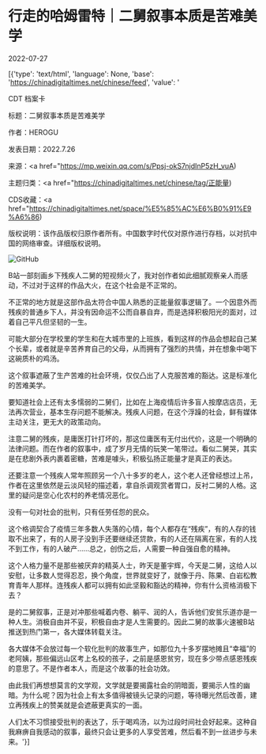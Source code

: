 # 行走的哈姆雷特｜二舅叙事本质是苦难美学

2022-07-27

[{'type': 'text/html', 'language': None, 'base': 'https://chinadigitaltimes.net/chinese/feed', 'value': '

CDT 档案卡

标题：二舅叙事本质是苦难美学

作者：HEROGU

发表日期：2022.7.26

来源：<a href="https://mp.weixin.qq.com/s/Ppsj-okS7njdInP5zH_vuA)

主题归类：<a href="https://chinadigitaltimes.net/chinese/tag/正能量)

CDS收藏：<a href="https://chinadigitaltimes.net/space/%E5%85%AC%E6%B0%91%E9%A6%86)

版权说明：该作品版权归原作者所有。中国数字时代仅对原作进行存档，以对抗中国的网络审查。详细版权说明。





![GitHub](https://chinadigitaltimes.net/chinese/files/2022/07/苦难美学.jpg)

B站一部刻画乡下残疾人二舅的短视频火了，我对创作者如此细腻观察亲人而感动，不过对于这样的作品大火，在这个社会是不正常的。

不正常的地方就是这部作品太符合中国人熟悉的正能量叙事逻辑了。一个因意外而残疾的普通乡下人，并没有因命运不公而自暴自弃，而是选择积极阳光的面对，过着自己平凡但坚韧的一生。

可能大部分在学校里的学生和在大城市里的上班族，看到这样的作品会想起自己某个长辈，或者就是辛苦养育自己的父母，从而拥有了强烈的共情，并在想象中喝下这碗质朴的鸡汤。

这个叙事遮蔽了生产苦难的社会环境，仅仅凸出了人克服苦难的豁达。这是标准化的苦难美学。

要知道社会上还有太多懦弱的二舅们，比如在上海疫情后许多盲人按摩店店员，无法再次营业，基本生存问题不能解决。残疾人问题，在这个浮躁的社会，鲜有媒体主动关注，更无大的政策动向。

注意二舅的残疾，是庸医打针打坏的，那这位庸医有无付出代价，这是一个明确的法律问题。而在作者的叙事中，成了岁月无情的玩笑一笔带过。看似二舅哭，其实是在悲剧外表内裹着密糖，苦难是噱头，积极弘扬正能量才是真正的表达。

还要注意一个残疾人常年照顾另一个八十多岁的老人，这个老人还曾经想过上吊，作者在这里依然是云淡风轻的描述着，拿自杀调观赏者胃口，反衬二舅的人格。这里的疑问是空心化农村的养老情况恶化。

没有一句对社会的批判，只有任劳任怨的民众。

这个格调契合了疫情三年多数人失落的心情，每个人都存在“残疾”，有的人存的钱取不出来了，有的人房子没到手还要继续还贷款，有的人还在隔离在家，有的人找不到工作，有的人破产……总之，创伤之后，人需要一种自强自愈的精神。

这个人格力量不是那些被厌弃的精英人士，昨天是董宇辉，今天是二舅，这给人以安慰，让多数人觉得忍忍，换个角度，世界就变好了，就像于丹、陈果、白岩松教育青年人那样。连残疾人都可以拥有如此坚毅和豁达的精神，你有什么资格消极下去？

是的二舅叙事，正是对冲那些喊着内卷、躺平、润的人，告诉他们安贫乐道亦是一种人生。消极自由并不妥，积极自由才是人生需要的。因此二舅的故事火速被B站推送到热门第一，各大媒体转载关注。

各大媒体不会放过每一个软化批判的故事生产，如那位九十多岁摆地摊且“幸福”的老阿姨，那些偏远山区考上名校的孩子，之前是感恩贫穷，现在多少带点感恩残疾的意思了。不是作者本人，而是这个故事的社会功效。

由此我们再想想莫言的文学观，文学就是要揭露社会的阴暗面，要揭示人性的幽暗。为什么呢？因为社会上有太多值得被镜头记录的问题，等待曝光然后改善，建立再残疾上的赞美就是会遮蔽更真实的一面。

人们太不习惯接受批判的表达了，乐于喝鸡汤，以为过段时间社会好起来。这种自我麻痹自我感动的叙事，最终只会让更多的人享受苦难，然后看不到一丝进步与未来。'}]